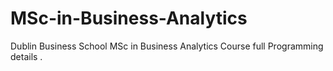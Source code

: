 # MSc-in-Business-Analytics
Dublin Business School MSc in Business Analytics Course full Programming details . 
